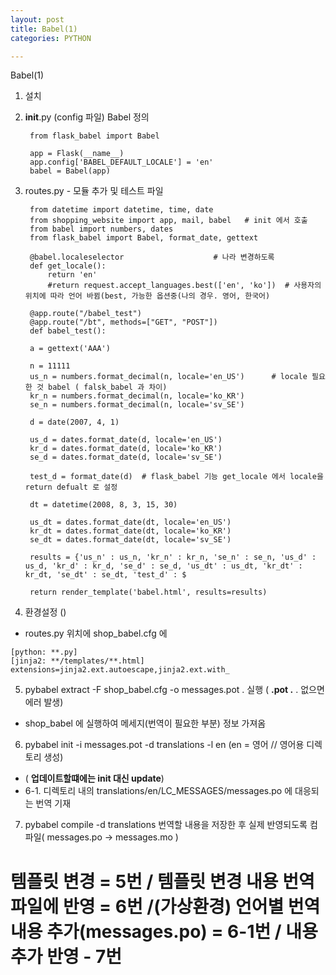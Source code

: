 ```yaml
---
layout: post
title: Babel(1)
categories: PYTHON

---
```

Babel(1)


1. 설치

2. __init__.py (config 파일)  Babel 정의

        from flask_babel import Babel

        app = Flask(__name__)
        app.config['BABEL_DEFAULT_LOCALE'] = 'en'
        babel = Babel(app)


3. routes.py - 모듈 추가 및 테스트 파일

        from datetime import datetime, time, date
        from shopping_website import app, mail, babel   # init 에서 호출
        from babel import numbers, dates
        from flask_babel import Babel, format_date, gettext

        @babel.localeselector                    # 나라 변경하도록
        def get_locale():
            return 'en'
            #return request.accept_languages.best(['en', 'ko'])  # 사용자의 위치에 따라 언어 바뀜(best, 가능한 옵션중(나의 경우. 영어, 한국어)

        @app.route("/babel_test")
        @app.route("/bt", methods=["GET", "POST"])
        def babel_test():

        a = gettext('AAA')

        n = 11111
        us_n = numbers.format_decimal(n, locale='en_US')      # locale 필요한 것 babel ( falsk_babel 과 차이)
        kr_n = numbers.format_decimal(n, locale='ko_KR')
        se_n = numbers.format_decimal(n, locale='sv_SE')

        d = date(2007, 4, 1)

        us_d = dates.format_date(d, locale='en_US')
        kr_d = dates.format_date(d, locale='ko_KR')
        se_d = dates.format_date(d, locale='sv_SE')

        test_d = format_date(d)  # flask_babel 기능 get_locale 에서 locale을  return defualt 로 설정

        dt = datetime(2008, 8, 3, 15, 30)

        us_dt = dates.format_date(dt, locale='en_US')
        kr_dt = dates.format_date(dt, locale='ko_KR')
        se_dt = dates.format_date(dt, locale='sv_SE')

        results = {'us_n' : us_n, 'kr_n' : kr_n, 'se_n' : se_n, 'us_d' : us_d, 'kr_d' : kr_d, 'se_d' : se_d, 'us_dt' : us_dt, 'kr_dt' : kr_dt, 'se_dt' : se_dt, 'test_d' : $

        return render_template('babel.html', results=results)


 4. 환경설정  ()
  *  routes.py 위치에  shop_babel.cfg  에
  
    [python: **.py]
    [jinja2: **/templates/**.html]
    extensions=jinja2.ext.autoescape,jinja2.ext.with_
    
 5. pybabel extract -F shop_babel.cfg -o messages.pot . 실행   ( **.pot .** . 없으면 에러 발생) 
 * shop_babel 에 실행하여 메세지(번역이 필요한 부분) 정보 가져옴
 
 6. pybabel init -i messages.pot -d translations -l en    (en = 영어 // 영어용 디렉토리 생성)
 * ( **업데이트할떄에는 init 대신 update**)
 * 6-1. 디렉토리 내의 translations/en/LC_MESSAGES/messages.po 에 대응되는 번역 기재
 
 7. pybabel compile -d translations 번역할 내용을 저장한 후 실제 반영되도록 컴파일( messages.po -> messages.mo )

# 템플릿 변경 = 5번 /  템플릿 변경 내용 번역 파일에 반영 = 6번   /(가상환경) 언어별 번역 내용 추가(messages.po) = 6-1번 / 내용 추가 반영 - 7번 
